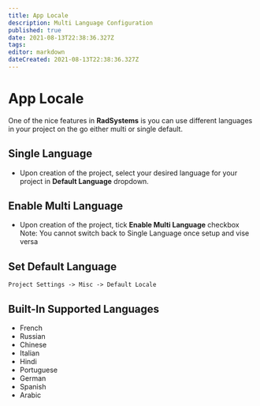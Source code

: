 ```yaml
---
title: App Locale
description: Multi Language Configuration
published: true
date: 2021-08-13T22:38:36.327Z
tags: 
editor: markdown
dateCreated: 2021-08-13T22:38:36.327Z
---
```


# App Locale
One of the nice features in **RadSystems** is you can use different languages in your project on the go either multi or single default.

## Single Language
- Upon creation of the project, select your desired language for your  project in **Default Language** dropdown.

## Enable Multi Language
- Upon creation of the project, tick **Enable Multi Language** checkbox
Note: You cannot switch back to Single Language once setup and vise versa

## Set Default Language
`Project Settings -> Misc -> Default Locale`

## Built-In Supported Languages
- French
- Russian
- Chinese
- Italian
- Hindi
- Portuguese
- German
- Spanish
- Arabic